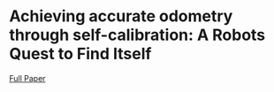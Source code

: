 # Achieving accurate odometry through self-calibration: A Robots Quest to Find Itself

[Full Paper](Robotic_Systems_Report.pdf)




